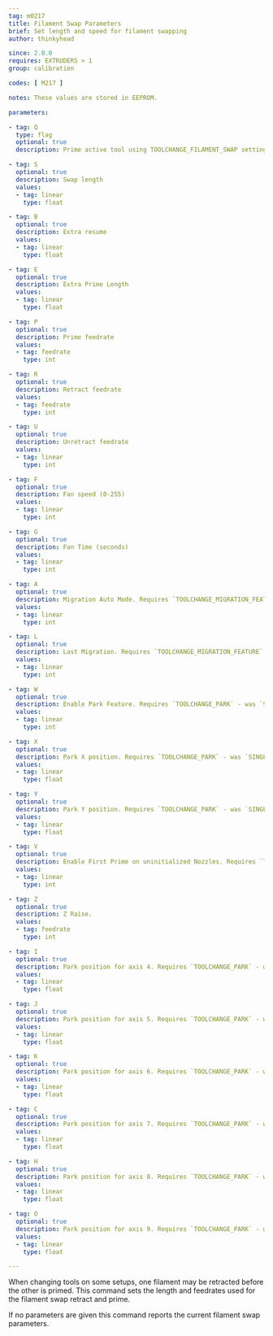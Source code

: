 ```yaml
---
tag: m0217
title: Filament Swap Parameters
brief: Set length and speed for filament swapping
author: thinkyhead

since: 2.0.0
requires: EXTRUDERS > 1
group: calibration

codes: [ M217 ]

notes: These values are stored in EEPROM.

parameters:

- tag: Q
  type: flag
  optional: true
  description: Prime active tool using TOOLCHANGE_FILAMENT_SWAP settings

- tag: S
  optional: true
  description: Swap length
  values:
  - tag: linear
    type: float

- tag: B
  optional: true
  description: Extra resume
  values:
  - tag: linear
    type: float

- tag: E
  optional: true
  description: Extra Prime Length
  values:
  - tag: linear
    type: float

- tag: P
  optional: true
  description: Prime feedrate
  values:
  - tag: feedrate
    type: int

- tag: R
  optional: true
  description: Retract feedrate
  values:
  - tag: feedrate
    type: int

- tag: U
  optional: true
  description: Unretract feedrate
  values:
  - tag: linear
    type: int

- tag: F
  optional: true
  description: Fan speed (0-255)
  values:
  - tag: linear
    type: int

- tag: G
  optional: true
  description: Fan Time (seconds)
  values:
  - tag: linear
    type: int

- tag: A
  optional: true
  description: Migration Auto Mode. Requires `TOOLCHANGE_MIGRATION_FEATURE`.
  values:
  - tag: linear
    type: int

- tag: L
  optional: true
  description: Last Migration. Requires `TOOLCHANGE_MIGRATION_FEATURE`.
  values:
  - tag: linear
    type: int

- tag: W
  optional: true
  description: Enable Park Feature. Requires `TOOLCHANGE_PARK` - was `SINGLENOZZLE_SWAP_PARK`.
  values:
  - tag: linear
    type: int

- tag: X
  optional: true
  description: Park X position. Requires `TOOLCHANGE_PARK` - was `SINGLENOZZLE_SWAP_PARK`.
  values:
  - tag: linear
    type: float

- tag: Y
  optional: true
  description: Park Y position. Requires `TOOLCHANGE_PARK` - was `SINGLENOZZLE_SWAP_PARK`.
  values:
  - tag: linear
    type: float

- tag: V
  optional: true
  description: Enable First Prime on uninitialized Nozzles. Requires `TOOLCHANGE_FS_PRIME_FIRST_USED`.
  values:
  - tag: linear
    type: int

- tag: Z
  optional: true
  description: Z Raise.
  values:
  - tag: feedrate
    type: int

- tag: I
  optional: true
  description: Park position for axis 4. Requires `TOOLCHANGE_PARK` - was `SINGLENOZZLE_SWAP_PARK`.
  values:
  - tag: linear
    type: float

- tag: J
  optional: true
  description: Park position for axis 5. Requires `TOOLCHANGE_PARK` - was `SINGLENOZZLE_SWAP_PARK`.
  values:
  - tag: linear
    type: float

- tag: K
  optional: true
  description: Park position for axis 6. Requires `TOOLCHANGE_PARK` - was `SINGLENOZZLE_SWAP_PARK`.
  values:
  - tag: linear
    type: float

- tag: C
  optional: true
  description: Park position for axis 7. Requires `TOOLCHANGE_PARK` - was `SINGLENOZZLE_SWAP_PARK`.
  values:
  - tag: linear
    type: float

- tag: H
  optional: true
  description: Park position for axis 8. Requires `TOOLCHANGE_PARK` - was `SINGLENOZZLE_SWAP_PARK`.
  values:
  - tag: linear
    type: float

- tag: O
  optional: true
  description: Park position for axis 9. Requires `TOOLCHANGE_PARK` - was `SINGLENOZZLE_SWAP_PARK`.
  values:
  - tag: linear
    type: float

---
```


When changing tools on some setups, one filament may be retracted before the other is primed. This command sets the length and feedrates used for the filament swap retract and prime.

If no parameters are given this command reports the current filament swap parameters.
